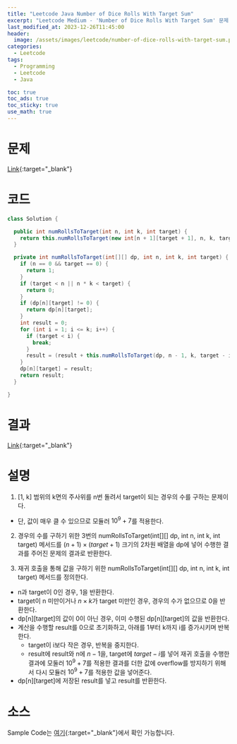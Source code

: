 ```yaml
---
title: "Leetcode Java Number of Dice Rolls With Target Sum"
excerpt: "Leetcode Medium - 'Number of Dice Rolls With Target Sum' 문제 Java 풀이"
last_modified_at: 2023-12-26T11:45:00
header:
  image: /assets/images/leetcode/number-of-dice-rolls-with-target-sum.png
categories:
  - Leetcode
tags:
  - Programming
  - Leetcode
  - Java

toc: true
toc_ads: true
toc_sticky: true
use_math: true
---
```

# 문제
[Link](https://leetcode.com/problems/number-of-dice-rolls-with-target-sum){:target="_blank"}

# 코드
```java
class Solution {

  public int numRollsToTarget(int n, int k, int target) {
    return this.numRollsToTarget(new int[n + 1][target + 1], n, k, target);
  }

  private int numRollsToTarget(int[][] dp, int n, int k, int target) {
    if (n == 0 && target == 0) {
      return 1;
    }
    if (target < n || n * k < target) {
      return 0;
    }
    if (dp[n][target] != 0) {
      return dp[n][target];
    }
    int result = 0;
    for (int i = 1; i <= k; i++) {
      if (target < i) {
        break;
      }
      result = (result + this.numRollsToTarget(dp, n - 1, k, target - i) % 1000000007) % 1000000007;
    }
    dp[n][target] = result;
    return result;
  }

}
```

# 결과
[Link](https://leetcode.com/problems/number-of-dice-rolls-with-target-sum/submissions/1128529662/){:target="_blank"}

# 설명
1. [1, k] 범위의 k면의 주사위를 n번 돌려서 target이 되는 경우의 수를 구하는 문제이다.
- 단, 값이 매우 클 수 있으므로 모듈러 $10^9 + 7$를 적용한다.

2. 경우의 수를 구하기 위한 3번의 numRollsToTarget(int[][] dp, int n, int k, int target) 메서드를 $(n + 1) \times (target + 1)$ 크기의 2차원 배열을 dp에 넣어 수행한 결과를 주어진 문제의 결과로 반환한다.

3. 재귀 호출을 통해 값을 구하기 위한 numRollsToTarget(int[][] dp, int n, int k, int target) 메서드를 정의한다.
- n과 target이 0인 경우, 1을 반환한다.
- target이 n 미만이거나 $n \times k$가 target 미만인 경우, 경우의 수가 없으므로 0을 반환한다.
- dp[n][target]의 값이 0이 아닌 경우, 이미 수행된 dp[n][target]의 값을 반환한다.
- 계산을 수행할 result를 0으로 초기화하고, 아래를 1부터 k까지 i를 증가시키며 반복한다.
  - target이 i보다 작은 경우, 반복을 중지한다.
  - result에 result와 n에 $n - 1$을, target에 $target - i$를 넣어 재귀 호출을 수행한 결과에 모둘러 $10^9 + 7$를 적용한 결과를 더한 값에 overflow를 방지하기 위해서 다시 모듈러 $10^9 + 7$를 적용한 값을 넣어준다.
- dp[n][target]에 저장된 result를 넣고 result를 반환한다.

# 소스
Sample Code는 [여기](https://github.com/GracefulSoul/leetcode/blob/master/src/main/java/gracefulsoul/problems/NumberOfDiceRollsWithTargetSum.java){:target="_blank"}에서 확인 가능합니다.